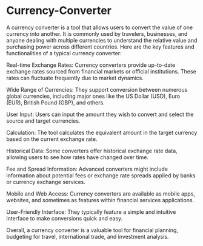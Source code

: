 # Currency-Converter
A currency converter is a tool that allows users to convert the value of one currency into another. It is commonly used by travelers, businesses, and anyone dealing with multiple currencies to understand the relative value and purchasing power across different countries. Here are the key features and functionalities of a typical currency converter:

Real-time Exchange Rates: Currency converters provide up-to-date exchange rates sourced from financial markets or official institutions. These rates can fluctuate frequently due to market dynamics.

Wide Range of Currencies: They support conversion between numerous global currencies, including major ones like the US Dollar (USD), Euro (EUR), British Pound (GBP), and others.

User Input: Users can input the amount they wish to convert and select the source and target currencies.

Calculation: The tool calculates the equivalent amount in the target currency based on the current exchange rate.

Historical Data: Some converters offer historical exchange rate data, allowing users to see how rates have changed over time.

Fee and Spread Information: Advanced converters might include information about potential fees or exchange rate spreads applied by banks or currency exchange services.

Mobile and Web Access: Currency converters are available as mobile apps, websites, and sometimes as features within financial services applications.

User-Friendly Interface: They typically feature a simple and intuitive interface to make conversions quick and easy.

Overall, a currency converter is a valuable tool for financial planning, budgeting for travel, international trade, and investment analysis.







